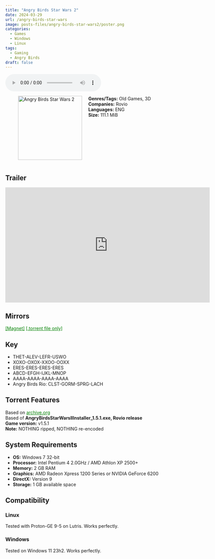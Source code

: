 ```yaml
---
title: "Angry Birds Star Wars 2"
date: 2024-03-29
url: /angry-birds-star-wars
image: posts-files/angry-birds-star-wars2/poster.png
categories:
  - Games
  - Windows
  - Linux
tags:
  - Gaming
  - Angry Birds
draft: false
---
```


<style>
  body.dark-mode,
  body.dark-mode main * {
    background: url('/posts-files/angry-birds-star-wars2/background.jpg') center center fixed no-repeat;
    background-size: cover;
    color: #f5f5f5;
  }
</style>

<script>
    document.addEventListener('DOMContentLoaded', function () {
        document.body.classList.add('dark-mode');
        localStorage.setItem('darkMode', 'true');
    });
</script>

<audio controls autoplay>
  <source src="/posts-files/angry-birds-star-wars2/music.mp3" type="audio/mp3">
  Your browser does not support the audio tag.
</audio>

<figure style="float: left; margin-right: 20px;">
  <img src="/posts-files/angry-birds-star-wars2/poster.png" alt="Angry Birds Star Wars 2" style="width: 200px;">
</figure>

**Genres/Tags:** Old Games, 3D  
**Companies:** Rovio  
**Languages:** ENG  
**Size:** 111.1 MiB  

# ⠀
# ⠀
## Trailer
<iframe width="640" height="360" src="https://www.youtube.com/embed/wP_nMhli3CQ" title="Angry Birds Star Wars 2 - out NOW!" frameborder="0" allow="accelerometer; autoplay; clipboard-write; encrypted-media; gyroscope; picture-in-picture; web-share" referrerpolicy="strict-origin-when-cross-origin" allowfullscreen></iframe>

## Mirrors
<a href="magnet:?xt=urn:btih:QBPQEBDU65J56HSREYMFYRQYNAHIVRL3&dn=Angry%20Birds%20Star%20Wars%20II" style="color: green;">[Magnet]</a>
<a href="https://www.dropbox.com/scl/fi/22pkwytpho5vqfl916nz0/Angry-Birds-Star-Wars-II.torrent?rlkey=a4b4jiekovw5n0p9lt5e59268&st=z9parmcw&dl=1" style="color: green;">[.torrent file only]</a>

## Key
- THET-ALEV-LEFR-USWO
- XOXO-OXOX-XXOO-OOXX
- ERES-ERES-ERES-ERES 
- ABCD-EFGH-IJKL-MNOP
- AAAA-AAAA-AAAA-AAAA 
- Angry Birds Rio: CLST-GORM-SPRG-LACH

## Torrent Features
Based on <a href="https://archive.org/details/angry-birds-pc" style="color: green;">archive.org</a>   
Based of **AngryBirdsStarWarsIIInstaller_1.5.1.exe, Rovio release**  
**Game version:** v1.5.1  
**Note:** NOTHING ripped, NOTHING re-encoded

## System Requirements
- **OS:** Windows 7 32-bit
- **Processor:** Intel Pentium 4 2.0GHz / AMD Athlon XP 2500+
- **Memory:** 2 GB RAM
- **Graphics:** AMD Radeon Xpress 1200 Series or NVIDIA GeForce 6200
- **DirectX:** Version 9
- **Storage:** 1 GB available space

## Compatibility
### Linux
Tested with Proton-GE 9-5 on Lutris. Works perfectly.  

### Windows
Tested on Windows 11 23h2. Works perfectly.

